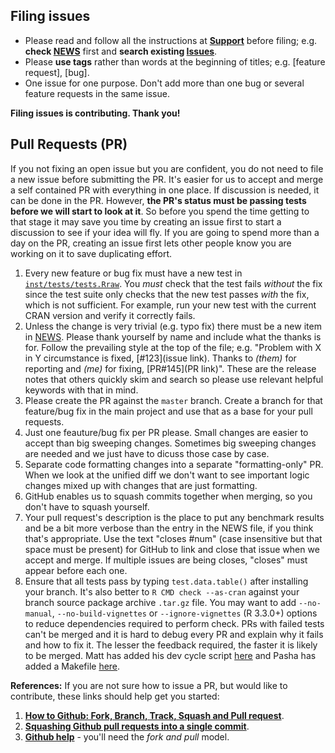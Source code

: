 Filing issues
-------------

- Please read and follow all the instructions at **[Support](https://github.com/Rdatatable/data.table/wiki/Support)** before filing; e.g. **check [NEWS](https://github.com/Rdatatable/data.table/blob/master/NEWS.md)** first and **search existing [Issues](https://github.com/Rdatatable/data.table/issues)**.
- Please **use tags** rather than words at the beginning of titles; e.g. [feature request], [bug].
- One issue for one purpose. Don't add more than one bug or several feature requests in the same issue.

**Filing issues is contributing. Thank you!**

Pull Requests (PR)
------------------

If you not fixing an open issue but you are confident, you do not need to file a new issue before submitting the PR. It's easier for us to accept and merge a self contained PR with everything in one place. If discussion is needed, it can be done in the PR. However, **the PR's status must be passing tests before we will start to look at it**. So before you spend the time getting to that stage it may save you time by creating an issue first to start a discussion to see if your idea will fly. If you are going to spend more than a day on the PR, creating an issue first lets other people know you are working on it to save duplicating effort.

1. Every new feature or bug fix must have a new test in [`inst/tests/tests.Rraw`](https://github.com/Rdatatable/data.table/blob/master/inst/tests/tests.Rraw). You _must_ check that the test fails _without_ the fix since the test suite only checks that the new test passes _with_ the fix, which is not sufficient. For example, run your new test with the current CRAN version and verify it correctly fails. 
2. Unless the change is very trivial (e.g. typo fix) there must be a new item in [NEWS](https://github.com/Rdatatable/data.table/blob/master/NEWS.md). Please thank yourself by name and include what the thanks is for. Follow the prevailing style at the top of the file; e.g. "Problem with X in Y circumstance is fixed, [#123](issue link). Thanks to _(them)_ for reporting and _(me)_ for fixing, [PR#145](PR link)". These are the release notes that others quickly skim and search so please use relevant helpful keywords with that in mind.
3. Please create the PR against the `master` branch. Create a branch for that feature/bug fix in the main project and use that as a base for your pull requests.
4. Just one feauture/bug fix per PR please. Small changes are easier to accept than big sweeping changes. Sometimes big sweeping changes are needed and we just have to dicuss those case by case.
5. Separate code formatting changes into a separate "formatting-only" PR. When we look at the unified diff we don't want to see important logic changes mixed up with changes that are just formatting.
6. GitHub enables us to squash commits together when merging, so you don't have to squash yourself. 
7. Your pull request's description is the place to put any benchmark results and be a bit more verbose than the entry in the NEWS file, if you think that's appropriate. Use the text "closes #num" (case insensitive but that space must be present) for GitHub to link and close that issue when we accept and merge. If multiple issues are being closes, "closes" must appear before each one. 
8. Ensure that all tests pass by typing `test.data.table()` after installing your branch. It's also better to `R CMD check --as-cran` against your branch source package archive `.tar.gz` file. You may want to add `--no-manual`, `--no-build-vignettes` or `--ignore-vignettes` (R 3.3.0+) options to reduce dependencies required to perform check. PRs with failed tests can't be merged and it is hard to debug every PR and explain why it fails and how to fix it. The lesser the feedback required, the faster it is likely to be merged. Matt has added his dev cycle script [here](https://github.com/Rdatatable/data.table/blob/master/cc.R) and Pasha has added a Makefile [here](https://github.com/Rdatatable/data.table/blob/master/Makefile).

**References:** If you are not sure how to issue a PR, but would like to contribute, these links should help get you started:

1. **[How to Github: Fork, Branch, Track, Squash and Pull request](https://gun.io/blog/how-to-github-fork-branch-and-pull-request/)**.
2. **[Squashing Github pull requests into a single commit](http://eli.thegreenplace.net/2014/02/19/squashing-github-pull-requests-into-a-single-commit)**.
3. **[Github help](https://help.github.com/articles/using-pull-requests/)** - you'll need the *fork and pull* model.
